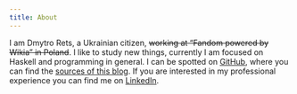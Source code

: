 ```yaml
---
title: About
---
```

I am Dmytro Rets, a Ukrainian citizen, ~~working at “Fandom powered by Wikia” in Poland~~. I like to study new things, currently I am focused on Haskell and programming in general. I can be spotted on [GitHub](https://github.com/drets), where you can find the [sources of this blog](https://github.com/drets/drets.github.io/tree/sources). If you are interested in my professional experience you can find me on [LinkedIn](https://www.linkedin.com/in/drets).
